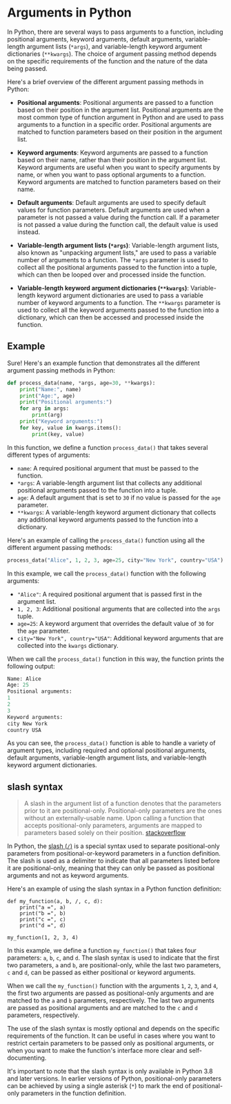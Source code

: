# Arguments in Python

In Python, there are several ways to pass arguments to a function, including positional arguments, keyword arguments, default arguments, variable-length argument lists (`*args`), and variable-length keyword argument dictionaries (`**kwargs`). The choice of argument passing method depends on the specific requirements of the function and the nature of the data being passed.

Here's a brief overview of the different argument passing methods in Python:

- **Positional arguments**: Positional arguments are passed to a function based on their position in the argument list. Positional arguments are the most common type of function argument in Python and are used to pass arguments to a function in a specific order. Positional arguments are matched to function parameters based on their position in the argument list.

- **Keyword arguments**: Keyword arguments are passed to a function based on their name, rather than their position in the argument list. Keyword arguments are useful when you want to specify arguments by name, or when you want to pass optional arguments to a function. Keyword arguments are matched to function parameters based on their name.

- **Default arguments**: Default arguments are used to specify default values for function parameters. Default arguments are used when a parameter is not passed a value during the function call. If a parameter is not passed a value during the function call, the default value is used instead.

- **Variable-length argument lists (`*args`)**: Variable-length argument lists, also known as "unpacking argument lists," are used to pass a variable number of arguments to a function. The `*args` parameter is used to collect all the positional arguments passed to the function into a tuple, which can then be looped over and processed inside the function.

- **Variable-length keyword argument dictionaries (`**kwargs`)**: Variable-length keyword argument dictionaries are used to pass a variable number of keyword arguments to a function. The `**kwargs` parameter is used to collect all the keyword arguments passed to the function into a dictionary, which can then be accessed and processed inside the function.

## Example

Sure! Here's an example function that demonstrates all the different argument passing methods in Python:

```python
def process_data(name, *args, age=30, **kwargs):
    print("Name:", name)
    print("Age:", age)
    print("Positional arguments:")
    for arg in args:
        print(arg)
    print("Keyword arguments:")
    for key, value in kwargs.items():
        print(key, value)
```

In this function, we define a function `process_data()` that takes several different types of arguments:

- `name`: A required positional argument that must be passed to the function.
- `*args`: A variable-length argument list that collects any additional positional arguments passed to the function into a tuple.
- `age`: A default argument that is set to `30` if no value is passed for the `age` parameter.
- `**kwargs`: A variable-length keyword argument dictionary that collects any additional keyword arguments passed to the function into a dictionary.

Here's an example of calling the `process_data()` function using all the different argument passing methods:

```python
process_data("Alice", 1, 2, 3, age=25, city="New York", country="USA")
```

In this example, we call the `process_data()` function with the following arguments:

- `"Alice"`: A required positional argument that is passed first in the argument list.
- `1, 2, 3`: Additional positional arguments that are collected into the `args` tuple.
- `age=25`: A keyword argument that overrides the default value of `30` for the `age` parameter.
- `city="New York", country="USA"`: Additional keyword arguments that are collected into the `kwargs` dictionary.

When we call the `process_data()` function in this way, the function prints the following output:

```python
Name: Alice
Age: 25
Positional arguments:
1
2
3
Keyword arguments:
city New York
country USA
```

As you can see, the `process_data()` function is able to handle a variety of argument types, including required and optional positional arguments, default arguments, variable-length argument lists, and variable-length keyword argument dictionaries.

## slash syntax

> A slash in the argument list of a function denotes that the parameters prior to it are positional-only. Positional-only parameters are the ones without an externally-usable name. Upon calling a function that accepts positional-only parameters, arguments are mapped to parameters based solely on their position.
> [stackoverflow](https://stackoverflow.com/questions/24735311/what-does-the-slash-mean-when-help-is-listing-method-signatures)

In Python, the [slash (`/`)](https://docs.python.org/3/faq/programming.html#what-does-the-slash-in-the-parameter-list-of-a-function-mean) is a special syntax used to separate positional-only parameters from positional-or-keyword parameters in a function definition. The slash is used as a delimiter to indicate that all parameters listed before it are positional-only, meaning that they can only be passed as positional arguments and not as keyword arguments.

Here's an example of using the slash syntax in a Python function definition:

```
def my_function(a, b, /, c, d):
    print("a =", a)
    print("b =", b)
    print("c =", c)
    print("d =", d)

my_function(1, 2, 3, 4)
```

In this example, we define a function `my_function()` that takes four parameters: `a`, `b`, `c`, and `d`. The slash syntax is used to indicate that the first two parameters, `a` and `b`, are positional-only, while the last two parameters, `c` and `d`, can be passed as either positional or keyword arguments.

When we call the `my_function()` function with the arguments `1`, `2`, `3`, and `4`, the first two arguments are passed as positional-only arguments and are matched to the `a` and `b` parameters, respectively. The last two arguments are passed as positional arguments and are matched to the `c` and `d` parameters, respectively.

The use of the slash syntax is mostly optional and depends on the specific requirements of the function. It can be useful in cases where you want to restrict certain parameters to be passed only as positional arguments, or when you want to make the function's interface more clear and self-documenting.

It's important to note that the slash syntax is only available in Python 3.8 and later versions. In earlier versions of Python, positional-only parameters can be achieved by using a single asterisk (`*`) to mark the end of positional-only parameters in the function definition.
